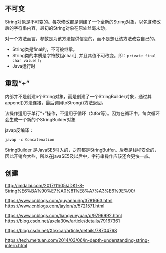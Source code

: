 ## 不可变

String对象是不可变的。每次修改都是创建了一个全新的String对象，以包含修改后的字符串内容，最初的String对象在原处丝毫未动。

对一个方法而言，参数是为该方法提供信息的，而不是想让该方法改变自己的。

- String类是final的，不可被继承。
- String类的本质是字符数组char[], 并且其值不可改变。即：```private final char value[];```
- Java运行时
## 重载“+”

内部并不是创建n个String对象，而是创建了一个StringBuilder对象，通过其append()方法连接，最后调用toStrong()方法返回。

该操作适用于单行“+”操作，不适用于循环（如for等）。因为在循环中，每次循环会生成一个新的个StringBuilder对象

javap反编译：
```Java
javap -c Concatenation
```

StringBuilder 是JavaSE5引入的，之前都是StringBuffer。后者是线程安全的，因此开销会大些，所以在javaSE5及以后中，字符串操作应该还会更快一点。

## 创建




http://imdalai.com/2017/11/05/JDK1-8-String%E6%BA%90%E7%A0%81%E8%A7%A3%E6%9E%90/

https://www.cnblogs.com/quyanhui/p/3781663.html
https://www.cnblogs.com/jaylon/p/5721571.html


https://www.cnblogs.com/liangyueyuan/p/9796992.html
https://blog.csdn.net/axela30w/article/details/79167361

https://blog.csdn.net/Xlyxcar/article/details/78704768

https://tech.meituan.com/2014/03/06/in-depth-understanding-string-intern.html